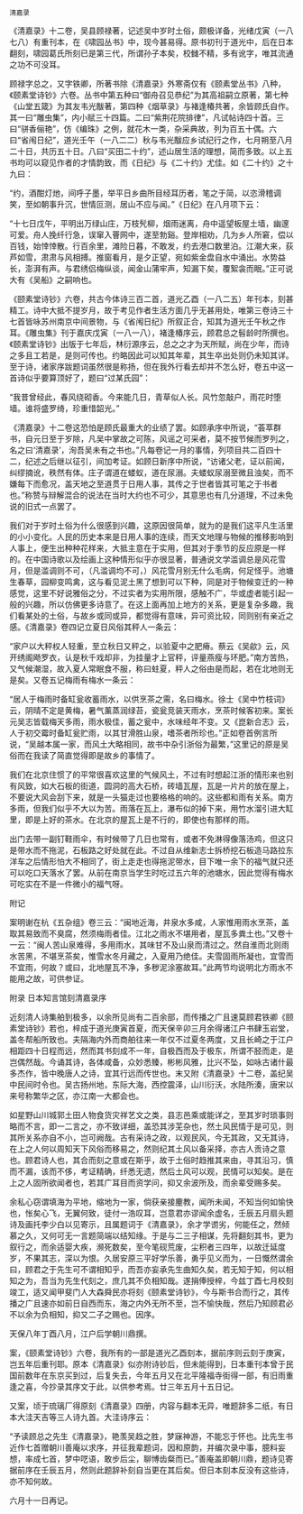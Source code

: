     清嘉录 

   《清嘉录》十二卷，吴县顾禄著，记述吴中岁时土俗，颇极详备，光绪戊寅（一八七八）有重刊本，在《啸园丛书》中，现今甚易得。原书初刊于道光中，后在日本翻刻，啸园葛氏所刻已是第三代，所谓孙子本矣，校雠不精，多有讹字，唯其流通之功不可没耳。

   顾禄字总之，又字铁卿，所著书除《清嘉录》外寒斋仅有《颐素堂丛书》八种，《颐素堂诗钞》六卷。丛书中第五种曰“御舟召见恭纪”为其高祖嗣立原著，第七种《山堂五箴》为其友韦光黻著，第四种《烟草录》与褚逢椿共著，余皆顾氏自作。其一曰“雕虫集”，内小赋三十四篇。二曰“紫荆花院排律”，凡试帖诗四十首。三曰“骈香俪艳”，仿《编珠》之例，就花木一类，杂采典故，列为百五十偶。六曰“省闱日纪”，道光壬午（一八二二）秋与韦光黻应乡试纪行之作，七月朔至八月二十日，共历五十日。八曰“买田二十约”，述山居生活的理想，简而多致。以上五书均可以窥见作者的才情韵致，而《日纪》与《二十约》尤佳。如《二十约》之十九曰：

   “约，酒酣灯灺，间呼子墨，举平日乡曲所目经耳历者，笔之于简，以恣滑稽调笑，至如朝事升沉，世情叵测，居山不应与闻。”《日纪》在八月项下云：

   “十七日戊午，平明出万绿山庄，万枝髠柳，烟雨迷离，舟中遥望板屋土墙，幽邃可爱。舟人挽纤行急，误窜入罾网中，遂至勃谿。登岸相劝，几为乡人所窘，偿以百钱，始悻悻散。行百余里，滩险日暮，不敢发，约去港口数里泊。江潮大来，荻芦如雪，肃肃与风相搏。推窗看月，是夕正望，宛如紫金盘自水中涌出。水势益长，澎湃有声。与君绣侣梅纵谈，闻金山蒲牢声，知漏下矣，覆絮衾而眠。”正可说大有《吴船》之嗣响也。

   《颐素堂诗钞》六卷，共古今体诗三百二首，道光乙酉（一八二五）年刊本，刻甚精工。诗中大抵不提岁月，故于考见作者生活方面几乎无甚用处，唯第三卷诗三十七首皆咏苏州南京中间景物，与《省闱日纪》所叙正合，知其为道光壬午秋之作耳。《雕虫集》刊于嘉庆戊寅（一八一八），褚逢椿序云，顾君总之髫龄时所撰也。《颐素堂诗钞》出版于七年后，林衍源序云，总之之才为天所赋，尚在少年，而诗之多且工若是，是则可传也。约略因此可以知其年辈，其生卒出处则仍未知其详。至于诗，诸家序跋题词虽然很是称扬，但在我外行看去却并不怎么好，卷五中这一首诗似乎要算顶好了，题曰“过某氏园”：

   “我昔曾经此，春风绕砌香。今来能几日，青草似人长。风竹忽敲户，雨花时堕墙。谁将盛罗绮，珍重惜韶光。”

   《清嘉录》十二卷这恐怕是顾氏最重大的业绩了罢。如顾承序中所说，“荟萃群书，自元日至于岁除，凡吴中掌故之可陈，风谣之可采者，莫不按节候而罗列之，名之曰‘清嘉录’，洵吾吴未有之书也。”凡每卷记一月的事情，列项目共二百四十二，纪述之后继以征引，间加考证。如顾日新序中所说，“访诸父老，证以前闻，纠缪摘讹，秩然有体。庄子谓道在蝼蚁，道在尿溺。夫蝼蚁尿溺至微且浊矣，而不嫌每下而愈况，盖天地之至道贯于日用人事，其传之于世者皆其可笔之于书者也。”称赞与辩解混合的说法在当时大约也不可少，其意思也有几分道理，不过未免说的旧式一点罢了。

   我们对于岁时土俗为什么很感到兴趣，这原因很简单，就为的是我们这平凡生活里的小小变化。人民的历史本来是日用人事的连续，而天文地理与物候的推移影响到人事上，便生出种种花样来，大抵主意在于实用，但其对于季节的反应原是一样的。在中国诗歌以及绘画上这种情形似乎亦很显著，普通说文学滥调总是风花雪月，但是滥调则不可，（凡滥调均不可，）风花雪月别无什么毛病，何足怪乎。池塘生春草，园柳变鸣禽，这与看见泥土黑了想到可以下种，同是对于物候变迁的一种感觉，这里不好说雅俗之分，不过实者为实用所限，感触不广，华或虚者能引起一般的兴趣，所以仿佛更多诗意了。在这上面再加上地方的关系，更是复杂多趣，我们看某处的土俗，与故乡或同或异，都觉得有意味，异可资比较，同则别有亲近之感。《清嘉录》卷四记立夏日风俗其秤人一条云：

   “家户以大秤权人轻重，至立秋日又秤之，以验夏中之肥瘠。蔡云《吴歈》云，风开绣阁飏罗衣，认是秋千戏却非，为挂量才上官秤，评量燕瘦与环肥。”南方苦热，又气候潮湿，故入夏人常眠食不服，称曰蛀夏，秤人之俗由是而起，若在北地则无是矣。又卷五记梅雨有梅水一条云：

   “居人于梅雨时备缸瓮收蓄雨水，以供烹茶之需，名曰梅水。徐士《吴中竹枝词》云，阴晴不定是黄梅，暑气薰蒸润绿苔，瓷瓮竞装天雨水，烹茶时候客初来。案长元吴志皆载梅天多雨，雨水极佳，蓄之瓮中，水味经年不变。又《崑新合志》云，人于初交霉时备缸瓮贮雨，以其甘滑胜山泉，嗜茶者所珍也。”正如卷首例言所说，“吴越本属一家，而风土大略相同，故书中杂引浙俗为最繁，”这里记的原是吴俗而在我读了简直觉得即是故乡的事情了。

   我们在北京住惯了的平常很喜欢这里的气候风土，不过有时想起江浙的情形来也别有风致，如大石板的街道，圆洞的高大石桥，砖墙瓦屋，瓦是一片片的放在屋上，不要说大风会刮下来，就是一头猫走过也要格格的响的。这些都和雨有关系。南方多雨，但我们似乎不大以为苦。雨落在瓦上，瀑布似的掉下来，用竹水溜引进大缸里，即是上好的茶水。在北京的屋瓦上是不行的，即使也有那样的雨。

   出门去带一副钉鞋雨伞，有时候带了几日也常有，或者不免淋得像落汤鸡，但这只是带水而不拖泥，石板路之好处就在此。不过自从维新志士拆桥挖石板造马路拉东洋车之后情形怕大不相同了，街上走走也得拖泥带水，目下唯一余下的福气就只还可以吃口天落水了罢。从前在南京当学生时吃过五六年的池塘水，因此觉得有梅水可吃实在不是一件微小的福气呀。

   附记

   案明谢在杭《五杂组》卷三云：“闽地近海，井泉水多咸，人家惟用雨水烹茶，盖取其易致而不臭腐，然须梅雨者佳。江北之雨水不堪用者，屋瓦多粪土也。”又卷十一云：“闽人苦山泉难得，多用雨水，其味甘不及山泉而清过之。然自淮而北则雨水苦黑，不堪烹茶矣，惟雪水冬月藏之，入夏用乃绝佳。夫雪固雨所凝也，宜雪而不宜雨，何故？或曰，北地屋瓦不净，多秽泥涂塞故耳。”此两节均说明北方雨水不能用之故，可供参证。

   附录 日本知言馆刻清嘉录序

   近刻清人诗集舶到极多，以余所见尚有二百余部，而传播之广且速莫顾君铁卿《颐素堂诗钞》若也，梓成于道光庚寅首夏，而天保辛卯三月余得诸江户书肆玉岩堂，盖冬帮船所致也。夫隔海内外而商舶往来一年仅不过夏冬两度，又且长崎之于江户相距四十日程而远，然而其书刻成不一年，自极西而及于极东，所谓不胫而走，是岂偶然哉。今诵其诗，各体咸备，众妙悉臻，彬彬风雅，比兴不坠，如咏古诸什最多杰作，皆中晚唐人之诗，宜其行远而传世也。末又附《清嘉录》十二卷，盖纪吴中民间时令也。吴古扬州地，东际大海，西控震泽，山川衍沃，水陆所湊，唐宋以来号称繁华之区，亦江南一大都会也。

   如星野山川城郭土田人物食货灾祥艺文之类，县志邑乘或能详之，至其岁时琐事则略而不言，即一二言之，亦不致详细，盖恐其涉芜杂也，然土风民情于是可见，则其所关系亦自不小，岂可阙哉。古有采诗之政，以观民风，今无其政，又无其诗，在上之人何以周知天下风俗而移易之，然则纪其土风以备采择，亦古人贡诗之意也。顾君诗人也，其合而刻之意或在斯乎，故于土俗时趋推其来由，寻其沿习，慎而不漏，该而不侈，考证精确，纤悉无遗，然后土风可以观，民情可以知矣。是在上之人固所欲闻者也，若其广耳目而资学问，抑又余波所及，而余辈受赐多矣。

   余私心窃谓填海为平地，缩地为一家，倘获亲接麈教，闻所未闻，不知当何如愉快也，怅矣心飞，无翼何致，徒付一浩叹耳，岂意君亦谬闻余虚名，壬辰五月扇头题诗及画托李少白以见寄示，且属题词于《清嘉录》，余才学谫劣，何能任之，然倾慕之久，又何可无一言题简端以结知缘。于是与二三子相谋，先将翻刻其书，更为叙行之，而余适婴大疾，濒死数矣，至今笔砚荒废，尘积者三四年，以故迁延度岁，不果其志，深以为恨。久居安原三平好学乐善，勇乎见义而为，一日慨然谓余曰，顾君之于先生可不谓相知乎，而吾亦妄承先生曲知久矣，若无知于知，何以相知之为，吾当为先生代刻之，庶几其不负相知哉。遂捐俸授梓，今兹丁酉七月校刻竣工，适又闻甲斐门人大森舜民亦将刻《颐素堂诗钞》，今与斯书合而行之，其传播之广且速亦如前日自西而东，海之内外无所不至，岂不愉快哉，然后乃知顾君必不以余为负相知，抑又二子之赐也。因序。

   天保八年丁酉八月，江户后学朝川鼎撰。

   案，《颐素堂诗钞》六卷，我所有的一部是道光乙酉刻本，据前序则云刻于庚寅，岂五年后重刊耶。原本《清嘉录》似亦附诗钞后，但未能得到，日本重刊本曾于民国前数年在东京买到过，后复失去，今年五月又在北平隆福寺街得一部，有旧雨重逢之喜，今抄录其序文于此，以供参考焉。廿三年五月十五日记。

   又案，顷于琉璃厂得原刻《清嘉录》四册，内容与翻本无异，唯题辞多二纸，有日本大洼天吉等三人诗九首。大洼诗序云：

   “予读顾总之先生《清嘉录》，艳羡吴趋之胜，梦寐神游，不能忘于怀也。比先生书近作七首赠朝川善庵以求序，并征我辈题词，因和原韵，并编次录中事，臆料妄想，率成七首，梦中呓语，敢步后尘，聊博齿粲而已。”善庵盖即朝川鼎，题诗见寄据前序在壬辰五月，然则此题辞补刻自当更在其后矣。但日本刻本反没有这些诗，亦不知何故。

   六月十一日再记。


